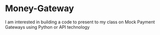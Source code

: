 # Money-Gateway
I am interested in building a code to present to my class on Mock Payment Gateways using Python or API technology

